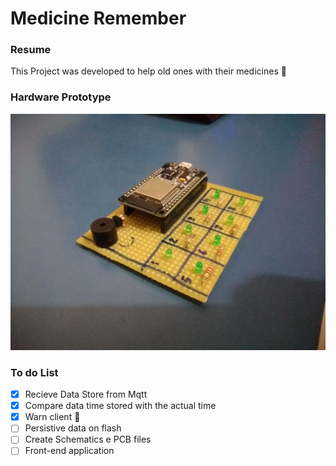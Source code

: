 # Medicine Remember

### Resume

This Project was developed to help old ones with their medicines :older_man:

### Hardware Prototype

![image of prototype](https://github.com/raafaeldantas/medicine-remember/blob/master/Images/prototype.jpeg)

### To do List
- [x] Recieve Data Store from Mqtt
- [x] Compare data time stored with the actual time
- [x] Warn client :older_man:
- [ ] Persistive data on flash
- [ ] Create Schematics e PCB files
- [ ] Front-end application